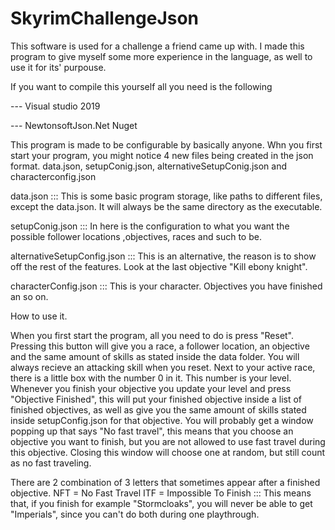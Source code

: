 # SkyrimChallengeJson
This software is used for a challenge a friend came up with.
I made this program to give myself some more experience in the language, as well to use it for its' purpouse.

If you want to compile this yourself all you need is the following

--- Visual studio 2019

--- NewtonsoftJson.Net Nuget


This program is made to be configurable by basically anyone.
Whn you first start your program, you might notice 4 new files being created in the json format.
data.json, setupConig.json, alternativeSetupConig.json and characterconfig.json

data.json ::: This is some basic program storage, like paths to different files, except the data.json. It will always be the same directory as the executable.

setupConig.json ::: In here is the configuration to what you want the possible follower locations ,objectives, races and such to be.

alternativeSetupConfig.json ::: This is an alternative, the reason is to show off the rest of the features. Look at the last objective "Kill ebony knight".

characterConfig.json ::: This is your character. Objectives you have finished an so on.


How to use it.

When you first start the program, all you need to do is press "Reset". Pressing this button will give you a race, a follower location, an objective and the same amount of skills as stated inside the data folder. You will always recieve an attacking skill when you reset.
Next to your active race, there is a little box with the number 0 in it. This number is your level.
Whenever you finish your objective you update your level and press "Objective Finished", this will put your finished objective inside a list of finished objectives, as well as give you the same amount of skills stated inside setupConfig.json for that objective.
You will probably get a window popping up that says "No fast travel", this means that you choose an objective you want to finish, but you are not allowed to use fast travel during this objective. Closing this window will choose one at random, but still count as no fast traveling.

There are 2 combination of 3 letters that sometimes appear after a finished objective.
NFT = No Fast Travel
ITF = Impossible To Finish ::: This means that, if you finish for example "Stormcloaks", you will never be able to get "Imperials", since you can't do both during one playthrough.
